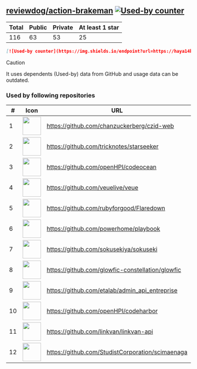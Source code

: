





## [reviewdog/action-brakeman](https://github.com/reviewdog/action-brakeman) [![Used-by counter](https://img.shields.io/endpoint?url=https://haya14busa.github.io/github-used-by/data/reviewdog/action-brakeman/shieldsio.json)](https://github.com/haya14busa/github-used-by/tree/main/repo/reviewdog/action-brakeman)

| Total | Public | Private | At least 1 star
| ----- | ------ | ------- | ---------------
| 116 | 63 | 53 | 25 |

```md
[![Used-by counter](https://img.shields.io/endpoint?url=https://haya14busa.github.io/github-used-by/data/reviewdog/action-brakeman/shieldsio.json)](https://github.com/haya14busa/github-used-by/tree/main/repo/reviewdog/action-brakeman)
```

> [!CAUTION]
> It uses dependents (Used-by) data from GitHub and usage data can be outdated.

### Used by following repositories

| # | Icon | URL | Stars |
| -- | -- | -- | -- | 
|1|<img src="https://github.com/chanzuckerberg.png" width=50 height=50>|https://github.com/chanzuckerberg/czid-web|86|
|2|<img src="https://github.com/tricknotes.png" width=50 height=50>|https://github.com/tricknotes/starseeker|82|
|3|<img src="https://github.com/openHPI.png" width=50 height=50>|https://github.com/openHPI/codeocean|69|
|4|<img src="https://github.com/veuelive.png" width=50 height=50>|https://github.com/veuelive/veue|55|
|5|<img src="https://github.com/rubyforgood.png" width=50 height=50>|https://github.com/rubyforgood/Flaredown|44|
|6|<img src="https://github.com/powerhome.png" width=50 height=50>|https://github.com/powerhome/playbook|36|
|7|<img src="https://github.com/sokusekiya.png" width=50 height=50>|https://github.com/sokusekiya/sokuseki|24|
|8|<img src="https://github.com/glowfic-constellation.png" width=50 height=50>|https://github.com/glowfic-constellation/glowfic|20|
|9|<img src="https://github.com/etalab.png" width=50 height=50>|https://github.com/etalab/admin_api_entreprise|11|
|10|<img src="https://github.com/openHPI.png" width=50 height=50>|https://github.com/openHPI/codeharbor|8|
|11|<img src="https://github.com/linkvan.png" width=50 height=50>|https://github.com/linkvan/linkvan-api|6|
|12|<img src="https://github.com/StudistCorporation.png" width=50 height=50>|https://github.com/StudistCorporation/scimaenaga|6|
